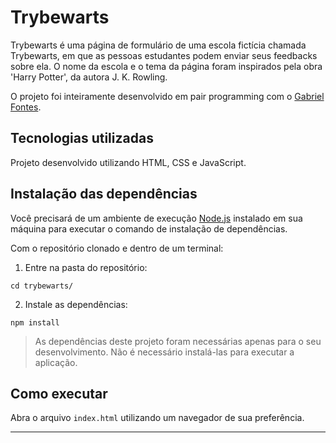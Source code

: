 # Trybewarts

Trybewarts é uma página de formulário de uma escola fictícia chamada Trybewarts, em que as pessoas estudantes podem enviar seus feedbacks sobre ela. O nome da escola e o tema da página foram inspirados pela obra 'Harry Potter', da autora J. K. Rowling.

O projeto foi inteiramente desenvolvido em pair programming com o [Gabriel Fontes](https://github.com/GabFontes).

## Tecnologias utilizadas

Projeto desenvolvido utilizando HTML, CSS e JavaScript.

## Instalação das dependências

Você precisará de um ambiente de execução [Node.js](https://nodejs.org) instalado em sua máquina para executar o comando de instalação de dependências.

Com o repositório clonado e dentro de um terminal:

1. Entre na pasta do repositório:

```
cd trybewarts/
```

2. Instale as dependências:

```
npm install
```

> As dependências deste projeto foram necessárias apenas para o seu desenvolvimento. Não é necessário instalá-las para executar a aplicação.

## Como executar

Abra o arquivo `index.html` utilizando um navegador de sua preferência.

---
